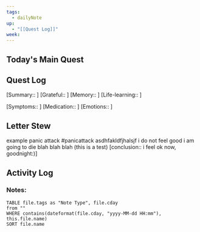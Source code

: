 ```yaml
---
tags:
  - dailyNote
up:
  - "[[Quest Log]]"
week:
---
```

## Today's Main Quest
## Quest Log
[Summary:: ]
[Grateful:: ]
[Memory:: ]
[Life-learning:: ]

[Symptoms:: ]
[Medication:: ]
[Emotions:: ]
## Letter Stew

example panic attack
#panicattack
asdhfakldfjhalsjf i do not feel good i am going to die blah blah blah (this is a test)
[conclusion:: i feel ok now, goodnight:)]

## Activity Log
### Notes:
```dataview
TABLE file.tags as "Note Type", file.cday
from ""
WHERE contains(dateformat(file.cday, "yyyy-MM-dd HH:mm"), this.file.name)
SORT file.name
```

